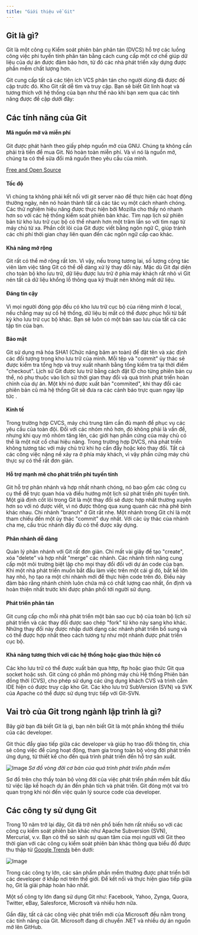 ```yaml
---
title: "Giới thiệu về Git"
---
```


## Git là gì?
Git là một công cụ Kiểm soát phiên bản phân tán (DVCS) hỗ trợ các luồng công việc phi tuyến tính phân tán bằng cách cung cấp một cơ chế giúp dữ liệu của dự án được đảm bảo hơn, từ đó các nhà phát triển xây dựng được phần mềm chất lượng hơn. 

Git cung cấp tất cả các tiện ích VCS phân tán cho người dùng đã được đề cập trước đó. Kho Git rất dễ tìm và truy cập. Bạn sẽ biết Git linh hoạt và tương thích với hệ thống của bạn như thế nào khi bạn xem qua các tính năng được đề cập dưới đây:

## Các tính năng của Git
#### Mã nguồn mở và miễn phí
Git được phát hành theo giấy phép nguồn mở của GNU. Chúng ta không cần phải trả tiền để mua Git. Nó hoàn toàn miễn phí. Và vì nó là nguồn mở, chúng ta có thể sửa đổi mã nguồn theo yêu cầu của mình.

[Free and Open Source](https://git-scm.com/about/free-and-open-source)

#### Tốc độ
Vì chúng ta không phải kết nối với git server nào để thực hiện các hoạt động thường ngày, nên nó hoàn thành tất cả các tác vụ một cách nhanh chóng. Các thử nghiệm hiệu năng được thực hiện bởi Mozilla cho thấy nó nhanh hơn so với các hệ thống kiểm soát phiên bản khác. Tìm nạp lịch sử phiên bản từ kho lưu trữ cục bộ có thể nhanh hơn một trăm lần so với tìm nạp từ máy chủ từ xa. Phần cốt lõi của Git được viết bằng ngôn ngữ C, giúp tránh các chi phí thời gian chạy liên quan đến các ngôn ngữ cấp cao khác.

#### Khả năng mở rộng
Git rất có thể mở rộng rất lơn. Vì vậy, nếu trong tương lai, số lượng cộng tác viên làm việc tăng Git có thể dễ dàng xử lý thay đổi này. Mặc dù Git đại diện cho toàn bộ kho lưu trữ, dữ liệu được lưu trữ ở phía máy khách rất nhỏ vì Git nén tất cả dữ liệu khổng lồ thông qua kỹ thuật nén không mất dữ liệu.

#### Đáng tin cậy
Vì mọi người đóng góp đều có kho lưu trữ cục bộ của riêng mình ở local, nếu chẳng may sự cố hệ thống, dữ liệu bị mất có thể được phục hồi từ bất kỳ kho lưu trữ cục bộ khác. Bạn sẽ luôn có một bản sao lưu của tất cả các tập tin của bạn.

#### Bảo mật
Git sử dụng mã hóa SHA1 (Chức năng băm an toàn) để đặt tên và xác định các đối tượng trong kho lưu trữ của mình. Mỗi tệp và "commit" ủy thác sẽ được kiểm tra tổng hợp và truy xuất nhanh bằng tổng kiểm tra tại thời điểm "checkout". Lịch sử Git được lưu trữ bằng cách đặt ID cho từng phiên bản cụ thể, nó phụ thuộc vào lịch sử thời gian thay đổi và quá trình phát triển hoàn chỉnh của dự án. Một khi nó được xuất bản "commited", khi thay đổi các phiên bản cũ mà hệ thống Git sẽ đưa ra các cảnh báo trực quan ngay lập tức .

#### Kinh tế
Trong trường hợp CVCS, máy chủ trung tâm cần đủ mạnh để phục vụ các yêu cầu của toàn đội. Đối với các nhóm nhỏ hơn, đó không phải là vấn đề, nhưng khi quy mô nhóm tăng lên, các giới hạn phần cứng của máy chủ có thể là một nút cổ chai hiệu năng. Trong trường hợp DVCS, nhà phát triển không tương tác với máy chủ trừ khi họ cần đẩy hoặc kéo thay đổi. Tất cả các công việc nặng nề xảy ra ở phía máy khách, vì vậy phần cứng máy chủ thực sự có thể rất đơn giản.

#### Hỗ trợ mạnh mẽ cho phát triển phi tuyến tính
Git hỗ trợ phân nhánh và hợp nhất nhanh chóng, nó bao gồm các công cụ cụ thể để trực quan hóa và điều hướng một lịch sử phát triển phi tuyến tính. Một giả định cốt lõi trong Git là một thay đổi sẽ được hợp nhất thường xuyên hơn so với nó được viết, vì nó được thông qua xung quanh các nhà phê bình khác nhau. Chi nhánh "branch" ở Git rất nhẹ. Một nhánh trong Git chỉ là một tham chiếu đến một ủy thác "commit" duy nhất. Với các ủy thác của nhánh cha mẹ, cấu trúc nhánh đầy đủ có thể được xây dựng.

#### Phân nhánh dễ dàng
Quản lý phân nhánh với Git rất đơn giản. Chỉ mất vài giây để tạo "create", xóa "delete" và hợp nhất "merge" các nhánh. Các nhánh tính năng cung cấp một môi trường biệt lập cho mọi thay đổi đối với dự án code của bạn. Khi một nhà phát triển muốn bắt đầu làm việc trên một cái gì đó, bất kể lớn hay nhỏ, họ tạo ra một chi nhánh mới để thực hiện code trên đó. Điều này đảm bảo rằng nhánh chính luôn chứa mã  có chất lượng cao nhất, ổn định và hoàn thiện nhất trước khi được phân phối tới người sử dụng.

#### Phát triển phân tán

Git cung cấp cho mỗi nhà phát triển một bản sao cục bộ của toàn bộ lịch sử phát triển và các thay đổi được sao chép "fork" từ kho này sang kho khác. Những thay đổi này được nhập dưới dạng các nhánh phát triển bổ sung và có thể được hợp nhất theo cách tương tự như một nhánh được phát triển cục bộ.

#### Khả năng tương thích với các hệ thống hoặc giao thức hiện có
Các kho lưu trữ có thể được xuất bản qua http, ftp hoặc giao thức Git qua socket hoặc ssh. Git cũng có phần mô phỏng máy chủ Hệ thống Phiên bản đồng thời (CVS), cho phép sử dụng các ứng dụng khách CVS và trình cắm IDE hiện có được truy cập kho Git. Các kho lưu trữ SubVersion (SVN) và SVK của Apache có thể được sử dụng trực tiếp với Git-SVN.

## Vai trò của Git trong ngành lập trình là gì?

Bây giờ bạn đã biết Git là gì, bạn nên biết Git là một phần không thể thiếu của các developer.

Git thúc đẩy giao tiếp giữa các developer và giúp họ trao đổi thông tin, chia sẻ công việc để cùng hoạt động, tham gia trong toàn bộ vòng đời phát triển ứng dụng, từ thiết kế cho đến quá trình phát triển đến hỗ trợ sản xuất.


![Image](./images/courses/learn-git/01-introduction/sdlc.png)
*Sơ đồ vòng đời cơ bản của quá trình phát triển phần mềm*

Sơ đồ trên cho thấy toàn bộ vòng đời của việc phát triển phần mềm bắt đầu từ việc lập kế hoạch dự án đến phân tích và phát triển. Git đóng một vai trò quan trọng khi nói đến việc quản lý source code của developer.
## Các công ty sử dụng Git

Trong 10 năm trở lại đây, Git đã trở nên phổ biến hơn rất nhiều so với các công cụ kiểm soát phiên bản khác như Apache Subversion (SVN), Mercurial, v.v. Bạn có thể so sánh sự quan tâm của mọi người với Git theo thời gian với các công cụ kiểm soát phiên bản khác thông qua biểu đồ được thu thập từ [Google Trends](https://trends.google.com.vn/trends) bên dưới:

![Image](./images/courses/learn-git/01-introduction/google-trend.png)

Trong các công ty lớn, các sản phẩm phần mềm thường được phát triển bởi các developer ở khắp nơi trên thế giới. Để kết nối và thực hiện giao tiếp giữa họ, Git là giải pháp hoàn hảo nhất.

Một số công ty lớn đang sử dụng Git như: Facebook, Yahoo, Zynga, Quora, Twitter, eBay, Salesforce, Microsoft và nhiều hơn nữa.

Gần đây, tất cả các công việc phát triển mới của Microsoft đều nằm trong các tính năng của Git. Microsoft đang di chuyển .NET và nhiều dự án nguồn mở lên GitHub. 
